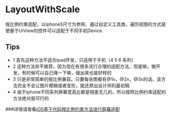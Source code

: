 # LayoutWithScale

按比例约束适配，以iphone5尺寸为参照，通过自定义工具类，遍历视图的方式是使基于UiView的控件可以适配于不同手机Device.

## Tips
* 1 首先这种方法不适合ipad开发，只适用于手机（4 5 6 系列）
* 2 这种方法并不推荐，因为现在有很多流行合理的适配方法，但是嘛，做开发，有时候可以自己嗨一下嘛，做出来也是好样的
* 3 只是非常简单的按比例兼容。只要每张图都有@1x，@2x，@3x的话，该方法完全不会让图片模糊或者变形，能还原出设计师的最初稿
* 4 由于iphone不同系列屏幕宽高比都是相差无几的，所以按照比例约束适配的方法绝对是可行的

###详情请查看[iOS基于代码按比例约束方法进行屏幕适配](http://www.jianshu.com/p/c7b7794a7a10)